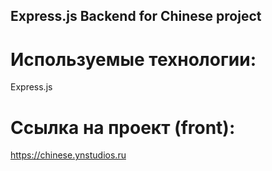 ## Express.js Backend for Chinese project

# Используемые технологии:
Express.js

# Ссылка на проект (front): 
https://chinese.ynstudios.ru
